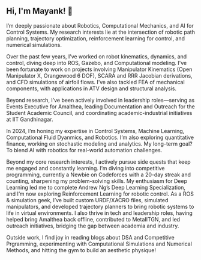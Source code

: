 ## Hi, I'm Mayank! 👋

I’m deeply passionate about Robotics, Computational Mechanics, and AI for Control Systems. My research interests lie at the intersection of robotic path planning, trajectory optimization, reinforcement learning for control, and numerical simulations.

Over the past few years, I’ve worked on robot kinematics, dynamics, and control, diving deep into ROS, Gazebo, and Computational modeling. I've been fortunate to work on projects involving Manipulator Kinematics (Open Manipulator X, Orangewood 6 DOF), SCARA and RRR Jacobian derivations, and CFD simulations of airfoil flows. I’ve also tackled FEA of mechanical components, with applications in ATV design and structural analysis.

Beyond research, I’ve been actively involved in leadership roles—serving as Events Executive for Amalthea, leading Documentation and Outreach for the Student Academic Council, and coordinating academic-industrial initiatives at IIT Gandhinagar.

In 2024, I’m honing my expertise in Control Systems, Machine Learning, Computational Fluid Dyanmics, and Robotics. I’m also exploring quantitative finance, working on stochastic modeling and analytics. My long-term goal? To blend AI with robotics for real-world automation challenges.

Beyond my core research interests, I actively pursue side quests that keep me engaged and constantly learning. I’m diving into competitive programming, currently a Newbie on Codeforces with a 20-day streak and counting, sharpening my problem-solving skills. My enthusiasm for Deep Learning led me to complete Andrew Ng’s Deep Learning Specialization, and I’m now exploring Reinforcement Learning for robotic control. As a ROS & simulation geek, I’ve built custom URDF/XACRO files, simulated manipulators, and developed trajectory planners to bring robotic systems to life in virtual environments. I also thrive in tech and leadership roles, having helped bring Amalthea back offline, contributed to MetaIITGN, and led outreach initiatives, bridging the gap between academia and industry.

Outside work, I find joy in reading blogs about DSA and Competitive Prgramming, experimenting with Computational Simulations and Numerical Methods, and hitting the gym to build an aesthetic physique!


